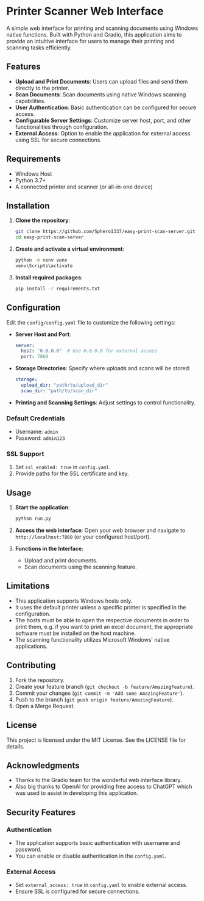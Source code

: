 # Printer Scanner Web Interface

A simple web interface for printing and scanning documents using Windows native functions. Built with Python and Gradio, this application aims to provide an intuitive interface for users to manage their printing and scanning tasks efficiently.

## Features

- **Upload and Print Documents**: Users can upload files and send them directly to the printer.
- **Scan Documents**: Scan documents using native Windows scanning capabilities.
- **User Authentication**: Basic authentication can be configured for secure access.
- **Configurable Server Settings**: Customize server host, port, and other functionalities through configuration.
- **External Access**: Option to enable the application for external access using SSL for secure connections.

## Requirements

- Windows Host
- Python 3.7+
- A connected printer and scanner (or all-in-one device)

## Installation

1. **Clone the repository**:
    ```bash
    git clone https://github.com/Sphero1337/easy-print-scan-server.git
    cd easy-print-scan-server
    ```

2. **Create and activate a virtual environment**:
    ```bash
    python -m venv venv
    venv\Scripts\activate
    ```

3. **Install required packages**:
    ```bash
    pip install -r requirements.txt
    ```

## Configuration

Edit the `config/config.yaml` file to customize the following settings:

- **Server Host and Port**:
    ```yaml
    server:
      host: "0.0.0.0"  # Use 0.0.0.0 for external access
      port: 7860
    ```

- **Storage Directories**:
    Specify where uploads and scans will be stored:
    ```yaml
    storage:
      upload_dir: "path/to/upload_dir"
      scan_dir: "path/to/scan_dir"
    ```

- **Printing and Scanning Settings**:
    Adjust settings to control functionality.

### Default Credentials
- Username: `admin`
- Password: `admin123`

### SSL Support
1. Set `ssl_enabled: true` in `config.yaml`.
2. Provide paths for the SSL certificate and key.

## Usage

1. **Start the application**:
    ```bash
    python run.py
    ```

2. **Access the web interface**:
   Open your web browser and navigate to `http://localhost:7860` (or your configured host/port).

3. **Functions in the Interface**:
   - Upload and print documents.
   - Scan documents using the scanning feature.

## Limitations

- This application supports Windows hosts only.
- It uses the default printer unless a specific printer is specified in the configuration.
- The hosts must be able to open the respective documents in order to print them, e.g. if you want to print an excel document, the appropriate software must be installed on the host machine.
- The scanning functionality utilizes Microsoft Windows' native applications.

## Contributing

1. Fork the repository.
2. Create your feature branch (`git checkout -b feature/AmazingFeature`).
3. Commit your changes (`git commit -m 'Add some AmazingFeature'`).
4. Push to the branch (`git push origin feature/AmazingFeature`).
5. Open a Merge Request.

## License

This project is licensed under the MIT License. See the LICENSE file for details.

## Acknowledgments

- Thanks to the Gradio team for the wonderful web interface library.
- Also big thanks to OpenAI for providing free access to ChatGPT which was used to assist in developing this application.

## Security Features

### Authentication
- The application supports basic authentication with username and password.
- You can enable or disable authentication in the `config.yaml`.

### External Access
- Set `external_access: true` in `config.yaml` to enable external access.
- Ensure SSL is configured for secure connections.
